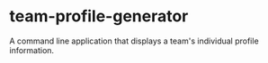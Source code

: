 # team-profile-generator
A command line application that displays a team's individual profile information.
